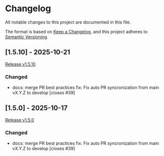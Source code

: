 # Changelog

All notable changes to this project are documented in this file.

The format is based on [Keep a Changelog](https://keepachangelog.com/en/1.0.0/), 
and this project adheres to [Semantic Versioning](https://semver.org/spec/v2.0.0.html).

## [1.5.10] - 2025-10-21

[Release v1.5.10](https://github.com/MathiasDaverede/job-search/releases/tag/v1.5.10)

### Changed

- docs: merge PR best practices
fix: Fix auto PR syncronization from main vX.Y.Z to develop [closes #39]

## [1.5.0] - 2025-10-17

[Release v1.5.0](https://github.com/MathiasDaverede/job-search/releases/tag/v1.5.0)

### Changed

- docs: merge PR best practices
fix: Fix auto PR syncronization from main vX.Y.Z to develop [closes #39]

